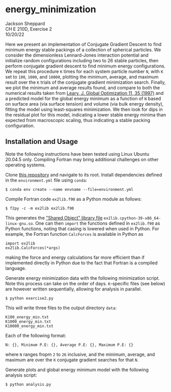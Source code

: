 # energy_minimization

Jackson Sheppard\
CH E 210D, Exercise 2\
10/20/22

Here we present an implementation of Conjugate Gradient Descent to find
minimum energy stable packings of a collection of spherical particles. We
consider the dimensionless Lennard-Jones interaction potential and initialize
random configurations including two to 26 stable particles, then perform
conjugate gradient descent to find minimum energy configurations. We repeat
this procedure `K` times for each system particle number `N`, with `K` set to
`100`, `1000`, and `10000`, plotting the minimum, average, and maximum result
over the `K` trials of the conjugate gradient minimization search. Finally,
we plot the minimum and average results found, and compare to both the
numerical results taken from
[Leary, J. Global Optimization 11, 35 (1997)](https://link.springer.com/article/10.1023/A:1026500301312)
and a predicted model for the global energy minimum as a function of `N` based
on surface area (via surface tension) and volume (via bulk energy density),
fitting the model using least-squares minimization. We then look for dips in
the residual plot for this model, indicating a lower stable energy minima than
expected from macroscopic scaling, thus indicating a stable packing
configuration.

## Installation and Usage
Note the following instructions have been tested using Linux Ubuntu 20.04.5
only. Compiling Fortran may bring additional challenges on other operating
systems.

Clone [this repository]() and navigate to its root. Install dependencies
defined in the `environment.yml` file using `conda`:

```
$ conda env create --name envname --file=environment.yml
```

Compile Fortran code `ex2lib.f90` as a Python module as follows:

```
$ f2py -c -m ex2lib ex2lib.f90
```

This generates the
["Shared Object" library file](https://superuser.com/questions/71404/what-is-an-so-file)
`ex2lib.cpython-39-x86_64-linux-gnu.so`. One can then `import` the functions
defined in `ex2lib.f90` as Python functions, noting that casing is lowered
when used in Python. For example, the Fortran function `CalcForces` is
available in Python as

```
import ex2lib
ex2lib.CalcForces(*args)
```

making the force and energy calculations far more efficient than if
implemented directly in Python due to the fact that Fortran is a compiled language.

Generate energy minimization data with the following minimization script. Note
this process can take on the order of days. `K`-specific files (see below) are
however written sequentially, allowing for analysis in parallel.

```
$ python exercise2.py
```

This will write three files to the output directory `data`:

```
K100_energy_min.txt
K1000_energy_min.txt
K10000_energy_min.txt
```

Each of the following format:

```
N: {}, Minimum P.E: {}, Average P.E: {}, Maximum P.E: {}
```

where `N` ranges fropm `2` to `26` inclusive, and the minimum, average, and maximum
are over the `K` conjugate gradient searches for that `N`.

Generate plots and global energy minimum model with the following analysis
script:

```
$ python analysis.py
```

